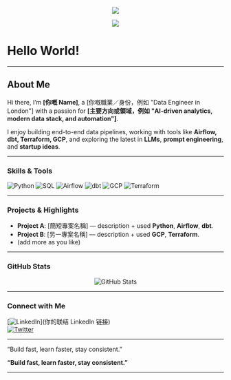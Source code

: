 <p align="center">
  <img src="https://capsule-render.vercel.app/api?type=rect&color=0:000000,100:003300&height=160&section=header&text=I%20am%20Jasper%20Cheng&fontSize=70&fontColor=00FF41&fontAlignY=40&desc=Data%20Engineer%20%7C%20AI%20Enthusiast&descAlignY=80&descAlign=50" />
</p>


<p align="center">
  <img src="https://readme-typing-svg.demolab.com?font=Fira+Code&weight=600&size=24&pause=1000&color=00FF41&center=true&vCenter=true&width=500&lines=Data+Engineer;AI+Enthusiast;Content+Creator" />
</p>


# Hello World!
---



##  About Me

Hi there, I’m **[你嘅 Name]**, a [你嘅職業／身份，例如 "Data Engineer in London"] with a passion for **[主要方向或領域，例如 "AI-driven analytics, modern data stack, and automation"]**.

I enjoy building end-to-end data pipelines, working with tools like **Airflow, dbt, Terraform, GCP**, and exploring the latest in **LLMs**, **prompt engineering**, and **startup ideas**.

---

###  Skills & Tools

<p align="left">
  <img alt="Python" src="https://img.shields.io/badge/-Python-3776AB?style=flat-square&logo=python&logoColor=white" />
  <img alt="SQL" src="https://img.shields.io/badge/-SQL-4479A1?style=flat-square&logo=postgresql&logoColor=white" />
  <img alt="Airflow" src="https://img.shields.io/badge/-Airflow-017CEE?style=flat-square&logo=apache-airflow&logoColor=white" />
  <img alt="dbt" src="https://img.shields.io/badge/-dbt-E1652A?style=flat-square&logo=dbt&logoColor=white" />
  <img alt="GCP" src="https://img.shields.io/badge/-GCP-4285F4?style=flat-square&logo=google-cloud&logoColor=white" />
  <img alt="Terraform" src="https://img.shields.io/badge/-Terraform-623CE4?style=flat-square&logo=terraform&logoColor=white" />
</p>

---

###  Projects & Highlights

- **Project A**: [簡短專案名稱] — description + used **Python**, **Airflow**, **dbt**.
- **Project B**: [另一專案名稱] — description + used **GCP**, **Terraform**.
- (add more as you like)

---

###  GitHub Stats

<p align="center">
  <img src="https://github-readme-stats.vercel.app/api?username=你的GitHub用户名&show_icons=true&theme=radical" alt="GitHub Stats" />
</p>

---

###  Connect with Me

[![LinkedIn](https://img.shields.io/badge/-LinkedIn-0A66C2?style=flat-square&logo=linkedin&logoColor=white)](你的联结 LinkedIn 链接)  
[![Twitter](https://img.shields.io/badge/-Twitter-1DA1F2?style=flat-square&logo=twitter&logoColor=white)](你的Twitter链接)

---

“Build fast, learn faster, stay consistent.”

**“Build fast, learn faster, stay consistent.”**

---
